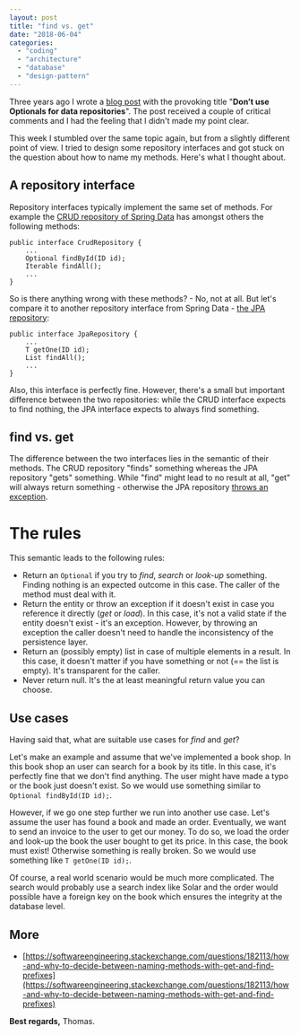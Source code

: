 ```yaml
---
layout: post
title: "find vs. get"
date: "2018-06-04"
categories: 
  - "coding"
  - "architecture"
  - "database"
  - "design-pattern"
---
```


Three years ago I wrote a [blog post](https://tuhrig.de/anti-pattern-dont-use-optionals-for-data-repositories) with the provoking title "**Don’t use Optionals for data repositories**". The post received a couple of critical comments and I had the feeling that I didn't made my point clear.

This week I stumbled over the same topic again, but from a slightly different point of view. I tried to design some repository interfaces and got stuck on the question about how to name my methods. Here's what I thought about.

## A repository interface

Repository interfaces typically implement the same set of methods. For example the [CRUD repository of Spring Data](https://docs.spring.io/spring-data/commons/docs/current/api/org/springframework/data/repository/CrudRepository.html) has amongst others the following methods:
    
    public interface CrudRepository {
        ...
        Optional findById(ID id);
        Iterable findAll();
        ...
    } 

So is there anything wrong with these methods? - No, not at all. But let's compare it to another repository interface from Spring Data - [the JPA repository](https://docs.spring.io/spring-data/jpa/docs/current/api/org/springframework/data/jpa/repository/JpaRepository.html):

    public interface JpaRepository {
        ...
        T getOne(ID id);
        List findAll();
        ...
    } 

Also, this interface is perfectly fine. However, there's a small but important difference between the two repositories: while the CRUD interface expects to find nothing, the JPA interface expects to always find something.

## find vs. get

The difference between the two interfaces lies in the semantic of their methods. The CRUD repository "finds" something whereas the JPA repository "gets" something. While "find" might lead to no result at all, "get" will always return something - otherwise the JPA repository [throws an exception](https://docs.spring.io/spring-data/jpa/docs/current/api/org/springframework/data/jpa/repository/JpaRepository.html#getOne-ID-).

# The rules

This semantic leads to the following rules:

- Return an `Optional` if you try to _find_, _search_ or _look-up_ something. Finding nothing is an expected outcome in this case. The caller of the method must deal with it.
- Return the entity or throw an exception if it doesn't exist in case you reference it directly (_get_ or _load_). In this case, it's not a valid state if the entity doesn't exist - it's an exception. However, by throwing an exception the caller doesn't need to handle the inconsistency of the persistence layer.
- Return an (possibly empty) list in case of multiple elements in a result. In this case, it doesn't matter if you have something or not (== the list is empty). It's transparent for the caller.
- Never return null. It's the at least meaningful return value you can choose.

## Use cases

Having said that, what are suitable use cases for _find_ and _get_?

Let's make an example and assume that we've implemented a book shop. In this book shop an user can search for a book by its title. In this case, it's perfectly fine that we don't find anything. The user might have made a typo or the book just doesn't exist. So we would use something similar to `Optional findById(ID id);`.

However, if we go one step further we run into another use case. Let's assume the user has found a book and made an order. Eventually, we want to send an invoice to the user to get our money. To do so, we load the order and look-up the book the user bought to get its price. In this case, the book must exist! Otherwise something is really broken. So we would use something like `T getOne(ID id);`.

Of course, a real world scenario would be much more complicated. The search would probably use a search index like Solar and the order would possible have a foreign key on the book which ensures the integrity at the database level.

## More

- [https://softwareengineering.stackexchange.com/questions/182113/how-and-why-to-decide-between-naming-methods-with-get-and-find-prefixes](https://softwareengineering.stackexchange.com/questions/182113/how-and-why-to-decide-between-naming-methods-with-get-and-find-prefixes)

**Best regards,** Thomas.
